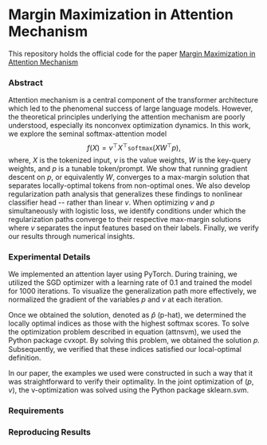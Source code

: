 # Margin Maximization in Attention Mechanism
This repository holds the official code for the paper [Margin Maximization in Attention Mechanism]()

### Abstract
Attention mechanism is a central component of the transformer architecture which led to the phenomenal success of large language models. However, the theoretical principles underlying the attention mechanism are poorly understood, especially its nonconvex optimization dynamics. In this work, we explore the seminal softmax-attention model 
$$f(X)=v^\top X^\top \texttt{softmax}(X W^\top p),$$
where, $X$ is the tokenized input, $v$ is the value weights, $W$ is the key-query weights, and $p$ is a tunable token/prompt. We show that running gradient descent on $p$, or equivalently $W$, converges to a max-margin solution that separates locally-optimal tokens from non-optimal ones. We also develop regularization path analysis that generalizes these findings to nonlinear classifier head -- rather than linear $v$. When optimizing $v$ and $p$ simultaneously with logistic loss, we identify conditions under which the regularization paths converge to their respective max-margin solutions where $v$ separates the input features based on their labels. Finally, we verify our results through numerical insights. 


### Experimental Details
We implemented an attention layer using PyTorch. During training, we utilized the SGD optimizer with a learning rate of 0.1 and trained the model for 1000 iterations. To visualize the generalization path more effectively, we normalized the gradient of the variables $p$ and $v$ at each iteration.

Once we obtained the solution, denoted as $\hat{p}$ (p-hat), we determined the locally optimal indices as those with the highest softmax scores. To solve the optimization problem described in equation (attnsvm), we used the Python package cvxopt. By solving this problem, we obtained the solution 𝑝. Subsequently, we verified that these indices satisfied our local-optimal definition.

In our paper, the examples we used were constructed in such a way that it was straightforward to verify their optimality. In the joint optimization of $(p,v)$, the v-optimization was solved using the Python package sklearn.svm.

### Requirements 



### Reproducing Results 
